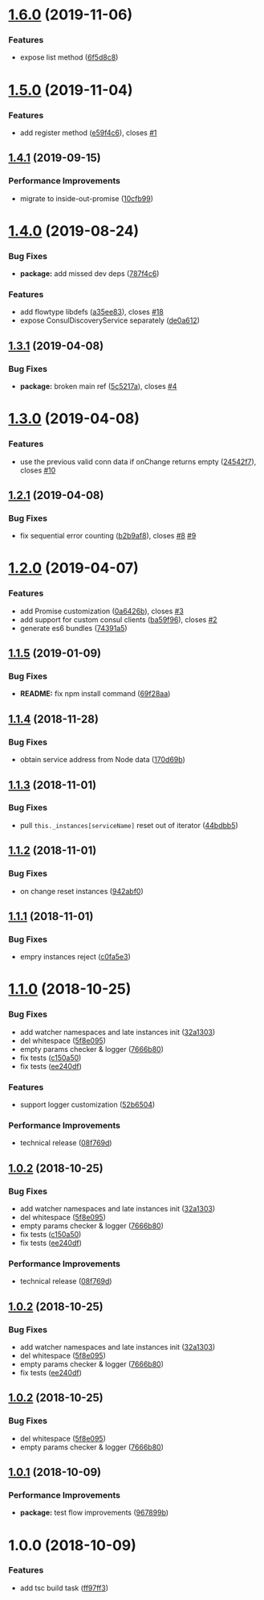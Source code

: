 # [1.6.0](https://github.com/qiwi/consul-service-discovery/compare/v1.5.0...v1.6.0) (2019-11-06)


### Features

* expose list method ([6f5d8c8](https://github.com/qiwi/consul-service-discovery/commit/6f5d8c8))

# [1.5.0](https://github.com/qiwi/consul-service-discovery/compare/v1.4.1...v1.5.0) (2019-11-04)


### Features

* add register method ([e59f4c6](https://github.com/qiwi/consul-service-discovery/commit/e59f4c6)), closes [#1](https://github.com/qiwi/consul-service-discovery/issues/1)

## [1.4.1](https://github.com/qiwi/consul-service-discovery/compare/v1.4.0...v1.4.1) (2019-09-15)


### Performance Improvements

* migrate to inside-out-promise ([10cfb99](https://github.com/qiwi/consul-service-discovery/commit/10cfb99))

# [1.4.0](https://github.com/qiwi/consul-service-discovery/compare/v1.3.1...v1.4.0) (2019-08-24)


### Bug Fixes

* **package:** add missed dev deps ([787f4c6](https://github.com/qiwi/consul-service-discovery/commit/787f4c6))


### Features

* add flowtype libdefs ([a35ee83](https://github.com/qiwi/consul-service-discovery/commit/a35ee83)), closes [#18](https://github.com/qiwi/consul-service-discovery/issues/18)
* expose ConsulDiscoveryService separately ([de0a612](https://github.com/qiwi/consul-service-discovery/commit/de0a612))

## [1.3.1](https://github.com/qiwi/consul-service-discovery/compare/v1.3.0...v1.3.1) (2019-04-08)


### Bug Fixes

* **package:** broken main ref ([5c5217a](https://github.com/qiwi/consul-service-discovery/commit/5c5217a)), closes [#4](https://github.com/qiwi/consul-service-discovery/issues/4)

# [1.3.0](https://github.com/qiwi/consul-service-discovery/compare/v1.2.1...v1.3.0) (2019-04-08)


### Features

* use the previous valid conn data if onChange returns empty ([24542f7](https://github.com/qiwi/consul-service-discovery/commit/24542f7)), closes [#10](https://github.com/qiwi/consul-service-discovery/issues/10)

## [1.2.1](https://github.com/qiwi/consul-service-discovery/compare/v1.2.0...v1.2.1) (2019-04-08)


### Bug Fixes

* fix sequential error counting ([b2b9af8](https://github.com/qiwi/consul-service-discovery/commit/b2b9af8)), closes [#8](https://github.com/qiwi/consul-service-discovery/issues/8) [#9](https://github.com/qiwi/consul-service-discovery/issues/9)

# [1.2.0](https://github.com/qiwi/consul-service-discovery/compare/v1.1.5...v1.2.0) (2019-04-07)


### Features

* add Promise customization ([0a6426b](https://github.com/qiwi/consul-service-discovery/commit/0a6426b)), closes [#3](https://github.com/qiwi/consul-service-discovery/issues/3)
* add support for custom consul clients ([ba59f96](https://github.com/qiwi/consul-service-discovery/commit/ba59f96)), closes [#2](https://github.com/qiwi/consul-service-discovery/issues/2)
* generate es6 bundles ([74391a5](https://github.com/qiwi/consul-service-discovery/commit/74391a5))

## [1.1.5](https://github.com/qiwi/consul-service-discovery/compare/v1.1.4...v1.1.5) (2019-01-09)


### Bug Fixes

* **README:** fix npm install command ([69f28aa](https://github.com/qiwi/consul-service-discovery/commit/69f28aa))

## [1.1.4](https://github.com/qiwi/consul-service-discovery/compare/v1.1.3...v1.1.4) (2018-11-28)


### Bug Fixes

* obtain service address from Node data ([170d69b](https://github.com/qiwi/consul-service-discovery/commit/170d69b))

## [1.1.3](https://github.com/qiwi/consul-service-discovery/compare/v1.1.2...v1.1.3) (2018-11-01)


### Bug Fixes

* pull `this._instances[serviceName]` reset out of iterator ([44bdbb5](https://github.com/qiwi/consul-service-discovery/commit/44bdbb5))

## [1.1.2](https://github.com/qiwi/consul-service-discovery/compare/v1.1.1...v1.1.2) (2018-11-01)


### Bug Fixes

* on change reset instances ([942abf0](https://github.com/qiwi/consul-service-discovery/commit/942abf0))

## [1.1.1](https://github.com/qiwi/consul-service-discovery/compare/v1.1.0...v1.1.1) (2018-11-01)


### Bug Fixes

* empry instances reject ([c0fa5e3](https://github.com/qiwi/consul-service-discovery/commit/c0fa5e3))

# [1.1.0](https://github.com/qiwi/consul-service-discovery/compare/v1.0.1...v1.1.0) (2018-10-25)


### Bug Fixes

* add watcher namespaces and late instances init ([32a1303](https://github.com/qiwi/consul-service-discovery/commit/32a1303))
* del whitespace ([5f8e095](https://github.com/qiwi/consul-service-discovery/commit/5f8e095))
* empty params checker & logger ([7666b80](https://github.com/qiwi/consul-service-discovery/commit/7666b80))
* fix tests ([c150a50](https://github.com/qiwi/consul-service-discovery/commit/c150a50))
* fix tests ([ee240df](https://github.com/qiwi/consul-service-discovery/commit/ee240df))


### Features

* support logger customization ([52b6504](https://github.com/qiwi/consul-service-discovery/commit/52b6504))


### Performance Improvements

* technical release ([08f769d](https://github.com/qiwi/consul-service-discovery/commit/08f769d))

## [1.0.2](https://github.com/qiwi/consul-service-discovery/compare/v1.0.1...v1.0.2) (2018-10-25)


### Bug Fixes

* add watcher namespaces and late instances init ([32a1303](https://github.com/qiwi/consul-service-discovery/commit/32a1303))
* del whitespace ([5f8e095](https://github.com/qiwi/consul-service-discovery/commit/5f8e095))
* empty params checker & logger ([7666b80](https://github.com/qiwi/consul-service-discovery/commit/7666b80))
* fix tests ([c150a50](https://github.com/qiwi/consul-service-discovery/commit/c150a50))
* fix tests ([ee240df](https://github.com/qiwi/consul-service-discovery/commit/ee240df))


### Performance Improvements

* technical release ([08f769d](https://github.com/qiwi/consul-service-discovery/commit/08f769d))

## [1.0.2](https://github.com/qiwi/consul-service-discovery/compare/v1.0.1...v1.0.2) (2018-10-25)


### Bug Fixes

* add watcher namespaces and late instances init ([32a1303](https://github.com/qiwi/consul-service-discovery/commit/32a1303))
* del whitespace ([5f8e095](https://github.com/qiwi/consul-service-discovery/commit/5f8e095))
* empty params checker & logger ([7666b80](https://github.com/qiwi/consul-service-discovery/commit/7666b80))
* fix tests ([ee240df](https://github.com/qiwi/consul-service-discovery/commit/ee240df))

## [1.0.2](https://github.com/qiwi/consul-service-discovery/compare/v1.0.1...v1.0.2) (2018-10-25)


### Bug Fixes

* del whitespace ([5f8e095](https://github.com/qiwi/consul-service-discovery/commit/5f8e095))
* empty params checker & logger ([7666b80](https://github.com/qiwi/consul-service-discovery/commit/7666b80))

## [1.0.1](https://github.com/qiwi/consul-service-discovery/compare/v1.0.0...v1.0.1) (2018-10-09)


### Performance Improvements

* **package:** test flow improvements ([967899b](https://github.com/qiwi/consul-service-discovery/commit/967899b))

# 1.0.0 (2018-10-09)


### Features

* add tsc build task ([ff97ff3](https://github.com/qiwi/consul-service-discovery/commit/ff97ff3))
